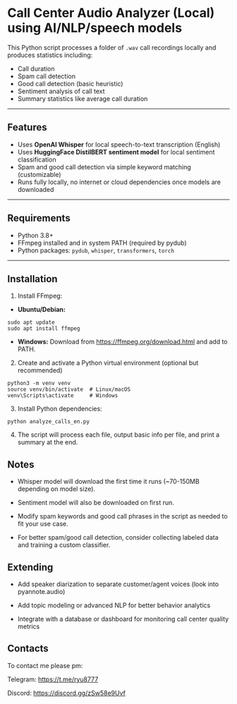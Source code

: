 # Call Center Audio Analyzer (Local) using AI/NLP/speech models

This Python script processes a folder of `.wav` call recordings locally and produces statistics including:

- Call duration  
- Spam call detection  
- Good call detection (basic heuristic)  
- Sentiment analysis of call text  
- Summary statistics like average call duration  

---

## Features

- Uses **OpenAI Whisper** for local speech-to-text transcription (English)  
- Uses **HuggingFace DistilBERT sentiment model** for local sentiment classification  
- Spam and good call detection via simple keyword matching (customizable)  
- Runs fully locally, no internet or cloud dependencies once models are downloaded  

---

## Requirements

- Python 3.8+  
- FFmpeg installed and in system PATH (required by pydub)  
- Python packages: `pydub`, `whisper`, `transformers`, `torch`  

---

## Installation

1. Install FFmpeg:

- **Ubuntu/Debian:**  
```
sudo apt update
sudo apt install ffmpeg
```

- **Windows:** 
Download from https://ffmpeg.org/download.html and add to PATH.

2. Create and activate a Python virtual environment (optional but recommended)

```
python3 -m venv venv
source venv/bin/activate  # Linux/macOS
venv\Scripts\activate     # Windows
```

3. Install Python dependencies:
```
python analyze_calls_en.py
```

4. The script will process each file, output basic info per file, and print a summary at the end.

## Notes

- Whisper model will download the first time it runs (~70-150MB depending on model size).

- Sentiment model will also be downloaded on first run.

- Modify spam keywords and good call phrases in the script as needed to fit your use case.

- For better spam/good call detection, consider collecting labeled data and training a custom classifier.

## Extending
- Add speaker diarization to separate customer/agent voices (look into pyannote.audio)

- Add topic modeling or advanced NLP for better behavior analytics

- Integrate with a database or dashboard for monitoring call center quality metrics

## Contacts
To contact me please pm:

Telegram: https://t.me/ryu8777

Discord: https://discord.gg/zSw58e9Uvf

